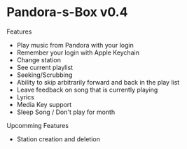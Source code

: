 Pandora-s-Box v0.4
=============
Features
- Play music from Pandora with your login
- Remember your login with Apple Keychain
- Change station
- See current playlist
- Seeking/Scrubbing
- Ability to skip arbitrarily forward and back in the play list
- Leave feedback on song that is currently playing
- Lyrics
- Media Key support
- Sleep Song / Don't play for month

Upcomming Features
- Station creation and deletion

